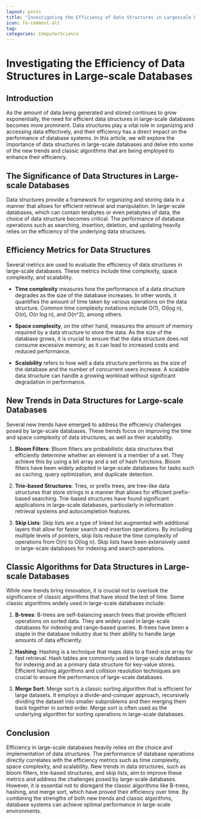 ```yaml
---
layout: posts
title: "Investigating the Efficiency of Data Structures in Largescale Databases"
icon: fa-comment-alt
tag:      
categories: ComputerScience
---
```



# Investigating the Efficiency of Data Structures in Large-scale Databases

## Introduction

As the amount of data being generated and stored continues to grow exponentially, the need for efficient data structures in large-scale databases becomes more prominent. Data structures play a vital role in organizing and accessing data effectively, and their efficiency has a direct impact on the performance of database systems. In this article, we will explore the importance of data structures in large-scale databases and delve into some of the new trends and classic algorithms that are being employed to enhance their efficiency.

## The Significance of Data Structures in Large-scale Databases

Data structures provide a framework for organizing and storing data in a manner that allows for efficient retrieval and manipulation. In large-scale databases, which can contain terabytes or even petabytes of data, the choice of data structure becomes critical. The performance of database operations such as searching, insertion, deletion, and updating heavily relies on the efficiency of the underlying data structures.

## Efficiency Metrics for Data Structures

Several metrics are used to evaluate the efficiency of data structures in large-scale databases. These metrics include time complexity, space complexity, and scalability.

- **Time complexity** measures how the performance of a data structure degrades as the size of the database increases. In other words, it quantifies the amount of time taken by various operations on the data structure. Common time complexity notations include O(1), O(log n), O(n), O(n log n), and O(n^2), among others.

- **Space complexity**, on the other hand, measures the amount of memory required by a data structure to store the data. As the size of the database grows, it is crucial to ensure that the data structure does not consume excessive memory, as it can lead to increased costs and reduced performance.

- **Scalability** refers to how well a data structure performs as the size of the database and the number of concurrent users increase. A scalable data structure can handle a growing workload without significant degradation in performance.

## New Trends in Data Structures for Large-scale Databases

Several new trends have emerged to address the efficiency challenges posed by large-scale databases. These trends focus on improving the time and space complexity of data structures, as well as their scalability.

1. **Bloom Filters**: Bloom filters are probabilistic data structures that efficiently determine whether an element is a member of a set. They achieve this by using a bit array and a set of hash functions. Bloom filters have been widely adopted in large-scale databases for tasks such as caching, query optimization, and duplicate detection.

2. **Trie-based Structures**: Tries, or prefix trees, are tree-like data structures that store strings in a manner that allows for efficient prefix-based searching. Trie-based structures have found significant applications in large-scale databases, particularly in information retrieval systems and autocompletion features.

3. **Skip Lists**: Skip lists are a type of linked list augmented with additional layers that allow for faster search and insertion operations. By including multiple levels of pointers, skip lists reduce the time complexity of operations from O(n) to O(log n). Skip lists have been extensively used in large-scale databases for indexing and search operations.

## Classic Algorithms for Data Structures in Large-scale Databases

While new trends bring innovation, it is crucial not to overlook the significance of classic algorithms that have stood the test of time. Some classic algorithms widely used in large-scale databases include:

1. **B-trees**: B-trees are self-balancing search trees that provide efficient operations on sorted data. They are widely used in large-scale databases for indexing and range-based queries. B-trees have been a staple in the database industry due to their ability to handle large amounts of data efficiently.

2. **Hashing**: Hashing is a technique that maps data to a fixed-size array for fast retrieval. Hash tables are commonly used in large-scale databases for indexing and as a primary data structure for key-value stores. Efficient hashing algorithms and collision resolution techniques are crucial to ensure the performance of large-scale databases.

3. **Merge Sort**: Merge sort is a classic sorting algorithm that is efficient for large datasets. It employs a divide-and-conquer approach, recursively dividing the dataset into smaller subproblems and then merging them back together in sorted order. Merge sort is often used as the underlying algorithm for sorting operations in large-scale databases.

## Conclusion

Efficiency in large-scale databases heavily relies on the choice and implementation of data structures. The performance of database operations directly correlates with the efficiency metrics such as time complexity, space complexity, and scalability. New trends in data structures, such as bloom filters, trie-based structures, and skip lists, aim to improve these metrics and address the challenges posed by large-scale databases. However, it is essential not to disregard the classic algorithms like B-trees, hashing, and merge sort, which have proved their efficiency over time. By combining the strengths of both new trends and classic algorithms, database systems can achieve optimal performance in large-scale environments.